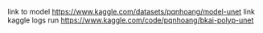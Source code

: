 link to model https://www.kaggle.com/datasets/pqnhoang/model-unet
link kaggle logs run https://www.kaggle.com/code/pqnhoang/bkai-polyp-unet
